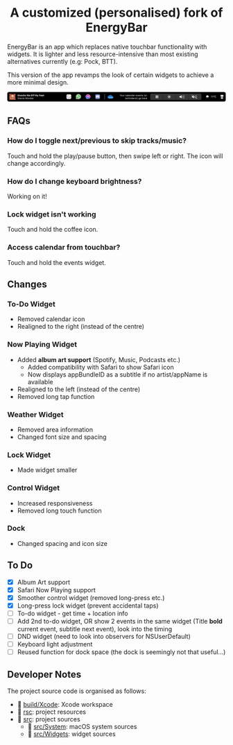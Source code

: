 <h1 align="center">
    A customized (personalised) fork of EnergyBar<br/>
</h1>

EnergyBar is an app which replaces native touchbar functionality with widgets. It is lighter and less resource-intensive than most existing alternatives currently (e.g: Pock, BTT).

This version of the app revamps the look of certain widgets to achieve a more minimal design.

![Touchbar](doc/touchbarmockup.png)

## FAQs
### How do I toggle next/previous to skip tracks/music?
Touch and hold the play/pause button, then swipe left or right. The icon will change accordingly.

### How do I change keyboard brightness?
Working on it!

### Lock widget isn't working
Touch and hold the coffee icon.

### Access calendar from touchbar?
Touch and hold the events widget.

## Changes
### To-Do Widget
- Removed calendar icon
- Realigned to the right (instead of the centre)

### Now Playing Widget
- Added **album art support** (Spotify, Music, Podcasts etc.)       
    -  Added compatibility with Safari to show Safari icon
    -  Now displays appBundleID as a subtitle if no artist/appName is available
- Realigned to the left (instead of the centre)
- Removed long tap function

### Weather Widget
- Removed area information
- Changed font size and spacing

### Lock Widget
- Made widget smaller

### Control Widget
- Increased responsiveness
- Removed long touch function

### Dock
- Changed spacing and icon size

## To Do
- [x] Album Art support
- [x] Safari Now Playing support
- [x] Smoother control widget (removed long-press etc.)
- [x] Long-press lock widget (prevent accidental taps)
- [ ] To-do widget - get time + location info
- [ ] Add 2nd to-do widget, OR show 2 events in the same widget (Title **bold** current event, subtitle next event), look into the timing
- [ ] DND widget (need to look into observers for NSUserDefault)
- [ ] Keyboard light adjustment
- [ ] Reused function for dock space (the dock is seemingly not that useful...)

## Developer Notes

The project source code is organised as follows:

* :file_folder: [build/Xcode](build/Xcode): Xcode workspace
* :file_folder: [rsc](rsc): project resources
* :file_folder: [src](src): project sources
    * :file_folder: [src/System](src/System): macOS system sources
    * :file_folder: [src/Widgets](src/Widgets): widget sources

